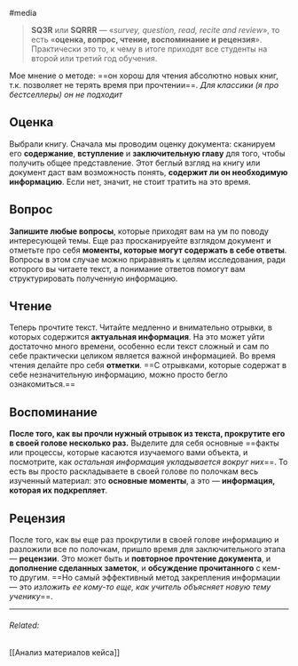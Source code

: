  #media 

> **SQ3R** или **SQRRR** — «*survey, question, read, recite and review*», то есть «**оценка, вопрос, чтение, воспоминание и рецензия**». Практически это то, к чему в итоге приходят все студенты на второй или третий год обучения.

Мое мнение о методе: ==он хорош для чтения абсолютно новых книг, т.к. позволяет не терять время при прочтении==.
*Для классики (я про бестселлеры) он не подходит*

## Оценка

Выбрали книгу. Сначала мы проводим оценку документа: сканируем его **содержание**, **вступление** и **заключительную главу** для того, чтобы получить общее представление. Этот беглый взгляд на книгу или документ даст вам возможность понять, **содержит ли он необходимую информацию**. Если нет, значит, не стоит тратить на это время.

## Вопрос

**Запишите любые вопросы**, которые приходят вам на ум по поводу интересующей темы. Еще раз просканируейте взглядом документ и отметьте про себя **моменты, которые могут содержать в себе ответы**. Вопросы в этом случае можно приравнять к целям исследования, ради которого вы читаете текст, а понимание ответов помогут вам структурировать полученную информацию.

## Чтение

Теперь прочтите текст. Читайте медленно и внимательно отрывки, в которых содержится **актуальная информация**. На это может уйти достаточно много времени, особенно если текст сложный и сам по себе практически целиком является важной информацией. Во время чтения делайте про себя **отметки**. ==С отрывками, которые содержат в себе незначительную информацию, можно просто бегло ознакомиться.== 

## Воспоминание

**После того, как вы прочли нужный отрывок из текста, прокрутите его в своей голове несколько раз.** Выделите для себя основные ==факты или процессы, которые касаются изучаемого вами объекта, и посмотрите, как *остальная информация укладывается вокруг них*==. То есть вы просто раскладываете в своей голове по полочкам весь изученный материал: это **основные моменты**, а это — **информация, которая их подкрепляет**.

## Рецензия

После того, как вы еще раз прокрутили в своей голове информацию и разложили все по полочкам, пришло время для заключительного этапа — **рецензии**. Это может быть и **повторное прочтение документа**, и **дополнение сделанных заметок**, и **обсуждение прочитанного** с кем-то другим. ==Но самый эффективный метод закрепления информации — это *изложить ее кому-то еще, как учитель объясняет новую тему ученику*==.

----
###### Related:
[[Анализ материалов кейса]]